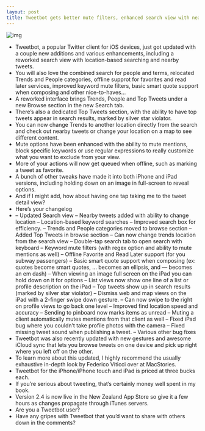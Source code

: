 ```yaml
---
layout: post
title: Tweetbot gets better mute filters, enhanced search view with nearby tweets
---
```

![img](http://media.idownloadblog.com/wp-content/uploads/2012/05/Tweetbot-2.4-iPhone-screenshot-001.jpg)
* Tweetbot, a popular Twitter client for iOS devices, just got updated with a couple new additions and various enhancements, including a reworked search view with location-based searching and nearby tweets.
* You will also love the combined search for people and terms, relocated Trends and People categories, offline supprot for favorites and read later services, improved keyword mute filters, basic smart quote support when composing and other nice-to-haves…
* A reworked interface brings Trends, People and Top Tweets under a new Browse section in the new Search tab.
* There’s also a dedicated Top Tweets section, with the ability to have top tweets appear in search results, marked by silver star violator.
* You can now change Trends to another location directly from the search and check out nearby tweets or change your location on a map to see different content.
* Mute options have been enhanced with the ability to mute mentions, block specific keywords or use regular expressions to really customize what you want to exclude from your view.
* More of your actions will now get queued when offline, such as marking a tweet as favorite.
* A bunch of other tweaks have made it into both iPhone and iPad versions, including holding down on an image in full-screen to reveal options.
* And if I might add, how about having one tap taking me to the tweet detail view?
* Here’s your changelog
* – Updated Search view – Nearby tweets added with ability to change location – Location-based keyword searches – Improved search box for efficiency. – Trends and People categories moved to browse section – Added Top Tweets in browse section – Can now change trends location from the search view – Double-tap search tab to open search with keyboard – Keyword mute filters (with regex option and ability to mute mentions as well) – Offline Favorite and Read Later support (for you subway passengers) – Basic smart quote support when composing (ex: quotes become smart quotes, … becomes an ellipsis, and — becomes an em dash) – When viewing an image full screen on the iPad you can hold down on it for options – List views now show one line of a list or profile description on the iPad – Top tweets show up in search results (marked by silver star violator) – Dismiss web and map views on the iPad with a 2-finger swipe down gesture. – Can now swipe to the right on profile views to go back one level – Improved find location speed and accuracy – Sending to pinboard now marks items as unread – Muting a client automatically mutes mentions from that client as well – Fixed iPad bug where you couldn’t take profile photos with the camera – Fixed missing tweet sound when publishing a tweet. – Various other bug fixes
* Tweetbot was also recently updated with new gestures and awesome iCloud sync that lets you browse tweets on one device and pick up right where you left off on the other.
* To learn more about this updated, I highly recommend the usually exhaustive in-depth look by Federico Viticci over at MacStories.
* Tweetbot for the iPhone/iPhone touch and iPad is priced at three bucks each.
* If you’re serious about tweeting, that’s certainly money well spent in my book.
* Version 2.4 is now live in the New Zealand App Store so give it a few hours as changes propagate through iTunes servers.
* Are you a Tweetbot user?
* Have any gripes with Tweetbot that you’d want to share with others down in the comments?

